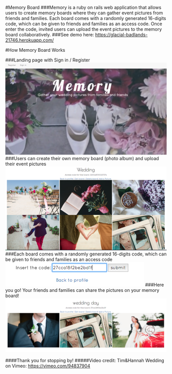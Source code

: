 #Memory Board
###Memory is a ruby on rails web application that allows users to create memory boards where they can gather event pictures from friends and families. Each board comes with a randomly generated 16-digits code, which can be given to friends and families as an access code. Once enter the code, invited users can upload the event pictures to the memory board collaboratively.
###See demo here: https://glacial-badlands-21746.herokuapp.com/

#How Memory Board Works

###Landing page with Sign in / Register
![landingPicture](./public/landingPicture.png)
###Users can create their own memory board (photo album) and upload their event pictures
![MemoryBoard1.png](./public/MemoryBoard1.png)
###Each board comes with a randomly generated 16-digits code, which can be given to friends and families as an access code
![AccessCode.png](./public/AccessCode.png)
###Here you go! Your friends and families can share the pictures on your memory board!
![MemoryBoard2](./public/MemoryBoard2.png)

####Thank you for stopping by!
#####Video credit: Tim&Hannah Wedding on Vimeo: https://vimeo.com/94837904
